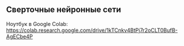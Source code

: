 ## Сверточные нейронные сети

Ноутбук в Google Colab: https://colab.research.google.com/drive/1kTCnkv4BtPj7r2oCLT0BufB-AgECbe4P
